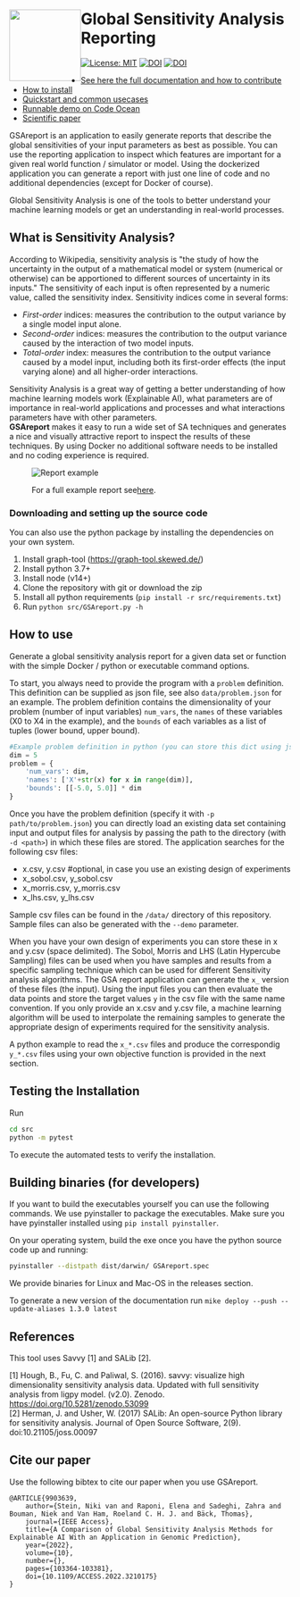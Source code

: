 <h1><img src="src/gsa-logo.png" width="128" style="float:left;">Global Sensitivity Analysis Reporting</h1>


[![License: MIT](https://img.shields.io/badge/License-MIT-yellow.svg)](https://opensource.org/licenses/MIT) [![DOI](https://zenodo.org/badge/445445786.svg)](https://zenodo.org/badge/latestdoi/445445786) [![DOI](https://joss.theoj.org/papers/10.21105/joss.04721/status.svg)](https://doi.org/10.21105/joss.04721)

* [See here the full documentation and how to contribute](https://nikivanstein.github.io/GSAreport/)
* [How to install](https://nikivanstein.github.io/GSAreport/1.0.1/installation/)
* [Quickstart and common usecases](https://nikivanstein.github.io/GSAreport/1.0.1/usecases/)
* [Runnable demo on Code Ocean](https://codeocean.com/capsule/1242287/tree)
* [Scientific paper](https://ieeexplore.ieee.org/document/9903639)


GSAreport is an application to easily generate reports that describe the global sensitivities of your input parameters as best as possible. You can use the reporting application to inspect which features are important for a given real world function / simulator or model. Using the dockerized application you can generate a report with just one line of code and no additional dependencies (except for Docker of course).

Global Sensitivity Analysis is one of the tools to better understand your machine learning models or get an understanding in real-world processes.

## What is Sensitivity Analysis?
According to Wikipedia, sensitivity analysis is "the study of how the uncertainty in the output of a mathematical model or system (numerical or otherwise) can be apportioned to different sources of uncertainty in its inputs." The sensitivity of each input is often represented by a numeric value, called the sensitivity index. Sensitivity indices come in several forms:

- *First-order* indices: measures the contribution to the output variance by a single model input alone.
- *Second-order* indices: measures the contribution to the output variance caused by the interaction of two model inputs.
- *Total-order* index: measures the contribution to the output variance caused by a model input, including both its first-order effects (the input varying alone) and all higher-order interactions.

Sensitivity Analysis is a great way of getting a better understanding of how machine learning models work (Explainable AI), what parameters are of importance in real-world applications and processes and what interactions parameters have with other parameters.  
**GSAreport** makes it easy to run a wide set of SA techniques and generates a nice and visually attractive report to inspect the results of these techniques. By using Docker no additional software needs to be installed and no coding experience is required.


<figure>
<p><img alt="Report example" src="https://nikivanstein.github.io/GSAreport/1.0.1/example.png">
  </p>
<figcaption>For a full example report see<a href="https://nikivanstein.github.io/GSAreport/example-report/example.html">here</a>.</figcaption>
</figure>

### Downloading and setting up the source code
You can also use the python package by installing the dependencies on your own system.

1. Install graph-tool (https://graph-tool.skewed.de/)
2. Install python 3.7+
3. Install node (v14+)
4. Clone the repository with git or download the zip
5. Install all python requirements (`pip install -r src/requirements.txt`)
6. Run `python src/GSAreport.py -h`

## How to use
<div id="Howtouse"></div>

Generate a global sensitivity analysis report for a given data set or function with the simple Docker / python or executable command options.

To start, you always need to provide the program with a `problem` definition. This definition can be supplied as json file, see also `data/problem.json` for an example. The problem definition contains the dimensionality of your problem (number of input variables) `num_vars`, the `names` of these variables (X0 to X4 in the example), and the `bounds` of each variables as a list of tuples (lower bound, upper bound).
    
```python
#Example problem definition in python (you can store this dict using json.dump to a json file)
dim = 5
problem = {
    'num_vars': dim,
    'names': ['X'+str(x) for x in range(dim)],
    'bounds': [[-5.0, 5.0]] * dim
}
```

Once you have the problem definition (specify it with `-p path/to/problem.json`) you can directly load an existing data set containing input and output files for analysis by passing the path to the directory (with `-d <path>`) in which these files are stored. The application searches for the following csv files:

- x.csv, y.csv  #optional, in case you use an existing design of experiments
- x_sobol.csv, y_sobol.csv
- x_morris.csv, y_morris.csv
- x_lhs.csv, y_lhs.csv

Sample csv files can be found in the `/data/` directory of this repository. Sample files can also be generated with the `--demo` parameter.

When you have your own design of experiments you can store these in x and y.csv (space delimited). The Sobol, Morris and LHS (Latin Hypercube Sampling) files can be used when you have samples and results from a specific sampling technique which can be used for different Sensitivity analysis algorithms. The GSA report application can generate the `x_` version of these files (the input). Using the input files you can then evaluate the data points and store the target values `y` in the csv file with the same name convention. If you only provide an x.csv and y.csv file, a machine learning algorithm will be used to interpolate the remaining samples to generate the appropriate design of experiments required for the sensitivity analysis.

A python example to read the `x_*.csv` files  and produce the correspondig `y_*.csv` files using your own objective function is provided in the next section.

## Testing the Installation

Run 

```zsh
cd src
python -m pytest
```

To execute the automated tests to verify the installation.

## Building binaries (for developers)
If you want to build the executables yourself you can use the following commands. We use pyinstaller to package the executables.
Make sure you have pyinstaller installed using `pip install pyinstaller`.

On your operating system, build the exe once you have the python source code up and running:

```zsh
pyinstaller --distpath dist/darwin/ GSAreport.spec
```

We provide binaries for Linux and Mac-OS in the releases section.

To generate a new version of the documentation run `mike deploy --push --update-aliases 1.3.0 latest`

## References
This tool uses Savvy [1] and SALib [2].

[1] Hough, B., Fu, C. and Paliwal, S. (2016). savvy: visualize high dimensionality sensitivity analysis data. Updated with full sensitivity analysis from ligpy model. (v2.0). Zenodo. https://doi.org/10.5281/zenodo.53099  
[2] Herman, J. and Usher, W. (2017) SALib: An open-source Python library for sensitivity analysis. Journal of Open Source Software, 2(9). doi:10.21105/joss.00097

## Cite our paper

Use the following bibtex to cite our paper when you use GSAreport.

```
@ARTICLE{9903639,  
    author={Stein, Niki van and Raponi, Elena and Sadeghi, Zahra and Bouman, Niek and Van Ham, Roeland C. H. J. and Bäck, Thomas},  
    journal={IEEE Access},   
    title={A Comparison of Global Sensitivity Analysis Methods for Explainable AI With an Application in Genomic Prediction},   
    year={2022},  
    volume={10},  
    number={},  
    pages={103364-103381},  
    doi={10.1109/ACCESS.2022.3210175}
}
```
